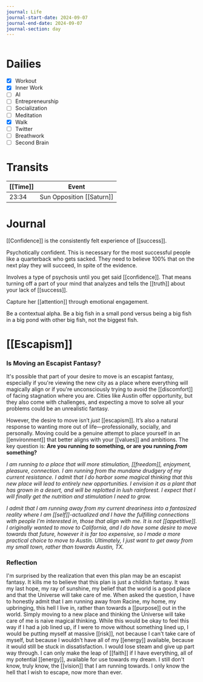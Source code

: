 ```yaml
---
journal: Life
journal-start-date: 2024-09-07
journal-end-date: 2024-09-07
journal-section: day
---
```


```calendar-nav
```

# Dailies

- [x] Workout
- [x] Inner Work
- [ ] AI
- [ ] Entrepreneurship
- [ ] Socialization
- [ ] Meditation
- [x] Walk
- [ ] Twitter
- [ ] Breathwork
- [ ] Second Brain

# Transits
| [[Time]] | Event                     |
| -------- | ------------------------- |
| 23:34    | Sun Opposition [[Saturn]] |

# Journal

[[Confidence]]
is the consistently felt experience of [[success]]. 

Psychotically confident. This is necessary for the most successful people like a quarterback who gets sacked. They need to believe 100% that on the next play they will succeed, In spite of the evidence.

Involves a type of psychosis until you get said [[confidence]]. That means turning off a part of your mind that analyzes and tells the [[truth]] about your lack of [[success]]. 

Capture her [[attention]] through emotional engagement. 

Be a contextual alpha. Be a big fish in a small pond versus being a big fish in a big pond with other big fish, not the biggest fish. 

# [[Escapism]]
### Is Moving an Escapist Fantasy?

It's possible that part of your desire to move is an escapist fantasy, especially if you're viewing the new city as a place where everything will magically align or if you're unconsciously trying to avoid the [[discomfort]] of facing stagnation where you are. Cities like Austin offer opportunity, but they also come with challenges, and expecting a move to solve all your problems could be an unrealistic fantasy.

However, the desire to move isn’t _just_ [[escapism]]. It’s also a natural response to wanting more out of life—professionally, socially, and personally. Moving could be a genuine attempt to place yourself in an [[environment]] that better aligns with your [[values]] and ambitions. The key question is: **Are you running _to_ something, or are you running _from_ something?**

*I am running to a place that will more stimulation, [[freedom]], enjoyment, pleasure, connection. I am running from the mundane drudgery of my current resistance. I admit that I do harbor some magical thinking that this new place will lead to entirely new opportunities. I envision it as a plant that has grown in a desert, and will be replotted in lush rainforest. I expect that I will finally get the nutrition and stimulation I need to grow.*

*I admit that I am running away from my current dreariness into a fantasized reality where I am [[self]]-actualized and I have the fulfilling connections with people I'm interested in, those that align with me. It is not [[appetitive]]. I originally wanted to move to California, and I do have some desire to move towards that future, however it is far too expensive, so I made a more practical choice to move to Austin. Ultimately, I just want to get away from my small town, rather than towards Austin, TX.*

### Reflection
I'm surprised by the realization that even this plan may be an escapist fantasy. It kills me to believe that this plan is just a childish fantasy. It was my last hope, my ray of sunshine, my belief that the world is a good place and that the Universe will take care of me. When asked the question, I have to honestly admit that I am running away from Racine, my home, my upbringing, this hell I live in, rather than towards a [[purpose]] out in the world. Simply moving to a new place and thinking the Universe will take care of me is naive magical thinking. While this would be okay to feel this way if I had a job lined up, if I were to move without something lined up, I would be putting myself at massive [[risk]], not because I can't take care of myself, but because I wouldn't have all of my [[energy]] available, because it would still be stuck in dissatisfaction. I would lose steam and  give up part way through. I can only make the leap of [[faith]] if I have everything, all of my potential [[energy]], available for use towards my dream. I still don't know, truly know, the [[vision]] that I am running towards. I only know the hell that I wish to escape, now more than ever.